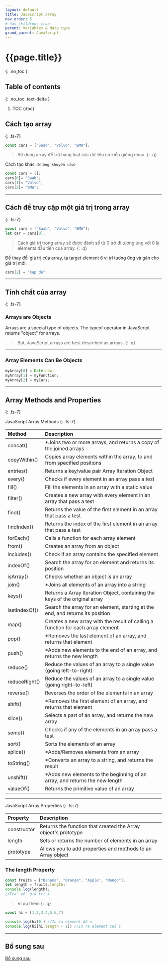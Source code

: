 ```yaml
---
layout: default
title: Javascript array
nav_order: 5
# has_children: true
parent: Variables & data type
grand_parent: JavaScript
---
```


<!-- markdownlint-disable MD022 MD025-->
# {{page.title}}
{: .no_toc }

## Table of contents
{: .no_toc .text-delta }

1. TOC
{:toc}

## Cách tạo array
{: .fs-7}

```js
const cars = ["Saab", "Volvo", "BMW"];
```

>Sử dụng array để trữ hàng loạt các dữ liệu có kiểu giống nhau.
{: .q}

Cách tạo khác `(không khuyến cáo)`

```js
const cars = [];
cars[0]= "Saab";
cars[1]= "Volvo";
cars[2]= "BMW";
```

---

## Cách để truy cập một giá trị trong array
{: .fs-7}

```js
const cars = ["Saab", "Volvo", "BMW"];
let car = cars[0];
```

>Cách giá trị trong array sẽ được đánh số từ 0 trở đi tương ứng với 0 là elements đầu tiên của array.
{: .q}

Để thay đổi giá trị của array, ta target element ở vị trí tương ứng và gán cho giá trị mới:

```js
cars[2] = "Xạp đe"
```

---

## Tính chất của array
{: .fs-7}

### Arrays are Objects

Arrays are a special type of objects. The typeof operator in JavaScript returns "object" for arrays.

>But, JavaScript arrays are best described as arrays.
{: .q}

---

### Array Elements Can Be Objects

```js
myArray[0] = Date.now;
myArray[1] = myFunction;
myArray[2] = myCars;
```

---

## Array Methods and Properties
{: .fs-7}

JavaScript Array Methods
{: .fs-7}

| Method        | Description                                                                      |
| :------------ | :------------------------------------------------------------------------------- |
| concat()      | *Joins two or more arrays, and returns a copy of the joined arrays                |
| copyWithin()  | Copies array elements within the array, to and from specified positions          |
| entries()     | Returns a key/value pair Array Iteration Object                                  |
| every()       | Checks if every element in an array pass a test                                  |
| fill()        | Fill the elements in an array with a static value                                |
| filter()      | Creates a new array with every element in an array that pass a test              |
| find()        | Returns the value of the first element in an array that pass a test              |
| findIndex()   | Returns the index of the first element in an array that pass a test              |
| forEach()     | Calls a function for each array element                                          |
| from()        | Creates an array from an object                                                  |
| includes()    | Check if an array contains the specified element                                 |
| indexOf()     | Search the array for an element and returns its position                         |
| isArray()     | Checks whether an object is an array                                             |
| join()        | *Joins all elements of an array into a string                                     |
| keys()        | Returns a Array Iteration Object, containing the keys of the original array      |
| lastIndexOf() | Search the array for an element, starting at the end, and returns its position   |
| map()         | Creates a new array with the result of calling a function for each array element |
| pop()         | *Removes the last element of an array, and returns that element                   |
| push()        | *Adds new elements to the end of an array, and returns the new length             |
| reduce()      | Reduce the values of an array to a single value (going left-to-right)            |
| reduceRight() | Reduce the values of an array to a single value (going right-to-left)            |
| reverse()     | Reverses the order of the elements in an array                                   |
| shift()       | *Removes the first element of an array, and returns that element                  |
| slice()       | Selects a part of an array, and returns the new array                            |
| some()        | Checks if any of the elements in an array pass a test                            |
| sort()        | Sorts the elements of an array                                                   |
| splice()      | *Adds/Removes elements from an array                                              |
| toString()    | *Converts an array to a string, and returns the result                            |
| unshift()     | *Adds new elements to the beginning of an array, and returns the new length       |
| valueOf()     | Returns the primitive value of an array                                          |

---

JavaScript Array Properties
{: .fs-7}

| Property    | Description                                                    |
| :---------- | :------------------------------------------------------------- |
| constructor | Returns the function that created the Array object's prototype |
| length      | Sets or returns the number of elements in an array             |
| prototype   | Allows you to add properties and methods to an Array object    |

### The length Property

```js
const fruits = ["Banana", "Orange", "Apple", "Mango"];
let length = fruits.length;
console.log(length);
//Trả về giá trị 4
```

>Ví dụ thêm
{: .q}

```js
const hi = [1,2,3,4,5,6,7]

console.log(hi[0]) //In ra element đầu
console.log(hi[hi.length - 1]) //In ra element cuối
```

---

## Bổ sung sau

[Bổ sung sau](https://www.w3schools.com/js/js_arrays.asp)
